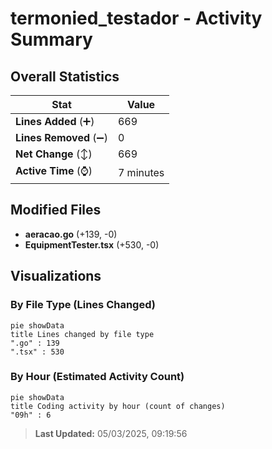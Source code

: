 # termonied_testador - Activity Summary 

## Overall Statistics

| Stat                   | Value                                                             |
| ---------------------- | ----------------------------------------------------------------- |
| **Lines Added** (➕)   | 669                                          |
| **Lines Removed** (➖) | 0                                        |
| **Net Change** (↕)    | 669                |
| **Active Time** (⌚)   | 7 minutes |


## Modified Files
- **aeracao.go** (+139, -0)
- **EquipmentTester.tsx** (+530, -0)

## Visualizations

### By File Type (Lines Changed)

```mermaid
pie showData
title Lines changed by file type
".go" : 139
".tsx" : 530
```

### By Hour (Estimated Activity Count)

```mermaid
pie showData
title Coding activity by hour (count of changes)
"09h" : 6
```


> **Last Updated:** 05/03/2025, 09:19:56